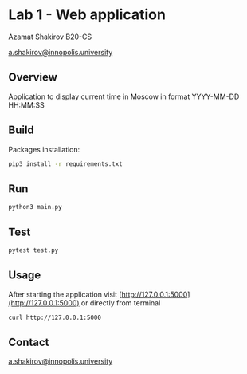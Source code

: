 # Lab 1 - Web application

Azamat Shakirov B20-CS

a.shakirov@innopolis.university



## Overview

Application to display current time in Moscow in format YYYY-MM-DD HH:MM:SS

## Build

Packages installation:

```bash
pip3 install -r requirements.txt
```

## Run

```python
python3 main.py
```

## Test

```python
pytest test.py
```

## Usage

After starting the application visit [http://127.0.0.1:5000](http://127.0.0.1:5000) or directly from terminal

```bash
curl http://127.0.0.1:5000
```

## Contact

a.shakirov@innopolis.university

